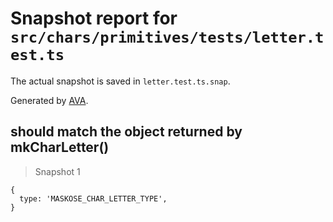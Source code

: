 # Snapshot report for `src/chars/primitives/tests/letter.test.ts`

The actual snapshot is saved in `letter.test.ts.snap`.

Generated by [AVA](https://ava.li).

## should match the object returned by mkCharLetter()

> Snapshot 1

    {
      type: 'MASKOSE_CHAR_LETTER_TYPE',
    }
